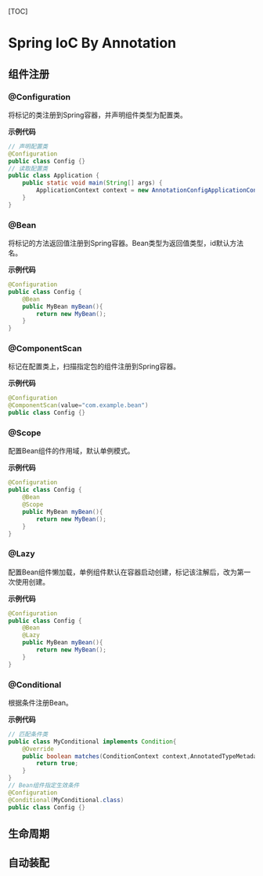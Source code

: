 [TOC]

# Spring IoC By Annotation

## 组件注册

### @Configuration

将标记的类注册到Spring容器，并声明组件类型为配置类。

**示例代码**

```java
// 声明配置类
@Configuration
public class Config {}
// 读取配置类
public class Application {
	public static void main(String[] args) {
		ApplicationContext context = new AnnotationConfigApplicationContext(Config.class);
	}
}
```

### @Bean

将标记的方法返回值注册到Spring容器。Bean类型为返回值类型，id默认方法名。

**示例代码**

```java
@Configuration
public class Config {
    @Bean
    public MyBean myBean(){
        return new MyBean();
    }
}
```

### @ComponentScan

标记在配置类上，扫描指定包的组件注册到Spring容器。

**示例代码**

```java
@Configuration
@ComponentScan(value="com.example.bean")
public class Config {}
```

### @Scope

配置Bean组件的作用域，默认单例模式。

**示例代码**

```java
@Configuration
public class Config {
    @Bean
    @Scope
    public MyBean myBean(){
        return new MyBean();
    }
}
```

### @Lazy

配置Bean组件懒加载，单例组件默认在容器启动创建，标记该注解后，改为第一次使用创建。

**示例代码**

```java
@Configuration
public class Config {
    @Bean
    @Lazy
    public MyBean myBean(){
        return new MyBean();
    }
}
```

### @Conditional

根据条件注册Bean。

**示例代码**

```java
// 匹配条件类
public class MyConditional implements Condition{
    @Override
    public boolean matches(ConditionContext context,AnnotatedTypeMetadata metadata){
        return true;
    }
}
// Bean组件指定生效条件
@Configuration
@Conditional(MyConditional.class)
public class Config {}
```

## 生命周期

## 自动装配